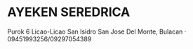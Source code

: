 # AYEKEN SEREDRICA
Purok 6 Licao-Licao San Isidro San Jose Del Monte, Bulacan · 09451993256/09297054389
